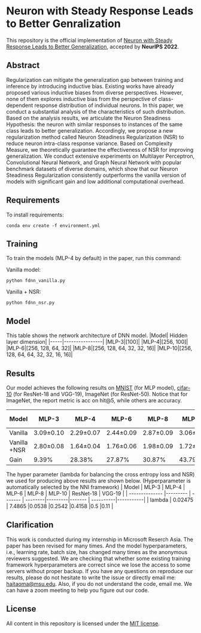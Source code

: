 # Neuron with Steady Response Leads to Better Genralization

This repository is the official implementation of [Neuron with Steady Response Leads to Better
Generalization](https://arxiv.org/pdf/2111.15414.pdf), accepted by **NeurIPS 2022**. 

## Abstract
Regularization can mitigate the generalization gap between training and inference by introducing inductive bias. Existing works have already proposed various inductive biases from diverse perspectives. However, none of them explores inductive bias from the perspective of class-dependent response distribution of individual neurons. In this paper, we conduct a substantial analysis of the characteristics of such distribution. Based on the analysis results, we articulate the Neuron Steadiness Hypothesis: the neuron with similar responses to instances of the same class leads to better generalization. Accordingly, we propose a new regularization method called Neuron Steadiness Regularization (NSR) to reduce neuron intra-class response variance. Based on Complexity Measure, we theoretically guarantee the effectiveness of NSR for improving generalization. We conduct extensive experiments on Multilayer Perceptron, Convolutional Neural Network, and Graph Neural Network with popular benchmark datasets of diverse domains, which show that our Neuron Steadiness Regularization consistently outperforms the vanilla version of models with significant gain and low additional computational overhead. 

## Requirements

To install requirements:

```setup
conda env create -f environment.yml
```
## Training

To train the models (MLP-4 by default) in the paper, run this command:

Vanilla model:
```
python fdnn_vanilla.py
```
Vanilla + NSR:
```train
python fdnn_nsr.py
```
## Model
This table shows the network architecture of DNN model.
|Model| Hidden layer dimension|
|-----|----------------|
|MLP-3|[100]|
|MLP-4|[256, 100]|
|MLP-6|[256, 128, 64, 32]|
|MLP-8|[256, 128, 64, 32, 32, 16]|
|MLP-10|[256, 128, 64, 64, 32, 32, 16, 16]|
## Results

Our model achieves the following results on [MNIST](http://www.dia.fi.upm.es/~lbaumela/PracRF11/MNIST.html) (for MLP model), [cifar-10](https://www.cs.toronto.edu/~kriz/cifar.html) (for ResNet-18 and VGG-19), ImageNet (for ResNet-50). Notice that for ImageNet, the report metric is acc on hit@5, while others are accuracy. 

| Model        | MLP-3     | MLP-4     | MLP-6     | MLP-8     | MLP-10    | ResNet-18 | VGG-19    | ResNet-50 |
| ------------ | --------- | --------- | --------- | --------- | --------- | --------- | --------- | --------- |
| Vanilla      | 3.09±0.10 | 2.29±0.07 | 2.44±0.09 | 2.87±0.09 | 3.06±0.06 | 4.22±0.07 | 9.19±0.17 | 7.82±0.07 |
| Vanilla +NSR | 2.80±0.08 | 1.64±0.04 | 1.76±0.06 | 1.98±0.09 | 1.72±0.14 | 3.74±0.08 | 8.09±0.10 | 6.98±0.08 |
| Gain         | 9.39%     | 28.38%    | 27.87%    | 30.87%    | 43.79%    | 11.37%    | 11.97%    | 10.74%    |

The hyper parameter (lambda for balancing the cross entropy loss and NSR) we used for producing above results are shown below. (Hyperparameter is automatically selected by the NNI framework)
| Model          | MLP-3    | MLP-4   | MLP-6   | MLP-8   | MLP-10  | ResNet-18 | VGG-19    |
| -------------- |--------- | ------- | --------|---------|-------  | ----------|-----------|
| lambda         | 0.02475  | 7.4865  |0.0538   |0.2542   |0.4158   |0.5        |0.11       |

## Clarification

This work is conducted during my internship in Microsoft Reserch Asia. The paper has been revised for many times. And the model hyperparameters, i.e., learning rate, batch size, has changed many times as the anonymous reviewers suggested. We are checking that whether some existing training framework hyperparameters are correct since we lose the access to some servers without proper backup. If you have any questions on reproduce our results, please do not hesitate to write the issue or directly email me: haitaoma@msu.edu. Also, if you do not understand the code, email me. We can have a zoom meeting to help you figure out our code.

## License

All content in this repository is licensed under the [MIT license](https://github.com/git/git-scm.com/blob/main/MIT-LICENSE.txt).
